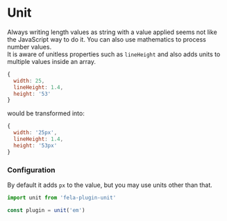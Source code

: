 # Unit

Always writing length values as string with a value applied seems not like the JavaScript way to do it. You can also use mathematics to process number values. <br>
It is aware of unitless properties such as `lineHeight` and also adds units to multiple values inside an array.


```javascript
{
  width: 25,
  lineHeight: 1.4,
  height: '53'
}
```
would be transformed into:
```javascript
{
  width: '25px',
  lineHeight: 1.4,
  height: '53px'
}
```

### Configuration
By default it adds `px` to the value, but you may use units other than that.
```javascript
import unit from 'fela-plugin-unit'

const plugin = unit('em')
```
